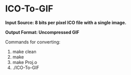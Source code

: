 # ICO-To-GIF

**Input Source: 8 bits per pixel ICO file with a single image.**

**Output Format: Uncompressed GIF**

Commands for converting:
  1. make clean
  2. make
  3. make Proj.o
  4. ./ICO-To-GIF <source file name> <destination file name>
